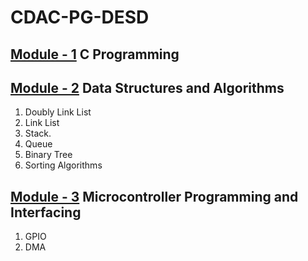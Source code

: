 # CDAC-PG-DESD<br>
## [Module - 1](/C_Program) C Programming <br>
## [Module - 2](/Data_Structure) Data Structures and Algorithms <br>
1. Doubly Link List
2. Link List
3. Stack.
4. Queue
5. Binary Tree
6. Sorting Algorithms
## [Module - 3](/Microcontroller_Programming_&_Interfacing) Microcontroller Programming and Interfacing
1. GPIO
2. DMA

